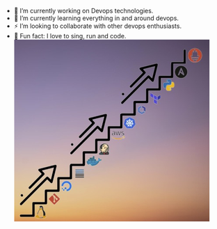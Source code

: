 - 🔭 I’m currently working on Devops technologies.
- 🌱 I’m currently learning everything in and around devops.
- ⚡ I’m looking to collaborate with other devops enthusiasts.
- 👯 Fun fact: I love to sing, run and code. <br/>
  ![devops-journey](devops-journey.png)
